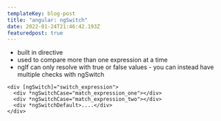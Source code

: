 ```yaml
---
templateKey: blog-post
title: "angular: ngSwitch"
date: 2022-01-24T21:46:42.193Z
featuredpost: true
---
```

* built in directive
* used to compare more than one expression at a time
* ngIf can only resolve with true or false values - you can instead have multiple checks with ngSwitch

```
<div [ngSwitch]="switch_expression">
  <div *ngSwitchCase="match_expression_one"></div>
  <div *ngSwitchCase="match_expression_two"></div>
  <div *ngSwitchDefault>....</div>
</div>
```